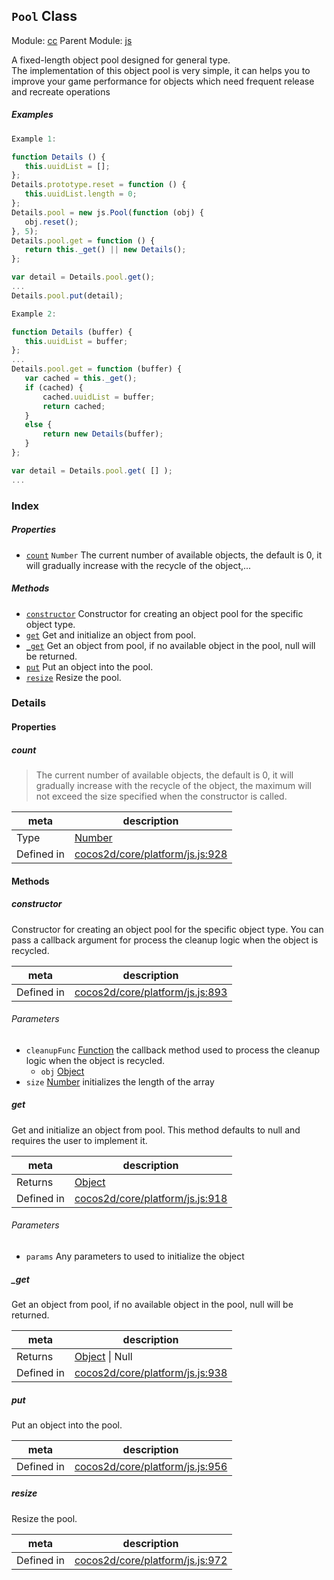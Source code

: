 ## `Pool` Class



Module: [cc](../modules/cc.md)
Parent Module: [js](../modules/js.md)


A fixed-length object pool designed for general type.<br>
The implementation of this object pool is very simple,
it can helps you to improve your game performance for objects which need frequent release and recreate operations<br/>


##### Examples

```js
Example 1:

function Details () {
   this.uuidList = [];
};
Details.prototype.reset = function () {
   this.uuidList.length = 0;
};
Details.pool = new js.Pool(function (obj) {
   obj.reset();
}, 5);
Details.pool.get = function () {
   return this._get() || new Details();
};

var detail = Details.pool.get();
...
Details.pool.put(detail);

Example 2:

function Details (buffer) {
   this.uuidList = buffer;
};
...
Details.pool.get = function (buffer) {
   var cached = this._get();
   if (cached) {
       cached.uuidList = buffer;
       return cached;
   }
   else {
       return new Details(buffer);
   }
};

var detail = Details.pool.get( [] );
...
```

### Index

##### Properties

  - [`count`](#count) `Number` The current number of available objects, the default is 0, it will gradually increase with the recycle of the object,...



##### Methods

  - [`constructor`](#constructor) Constructor for creating an object pool for the specific object type.
  - [`get`](#get) Get and initialize an object from pool.
  - [`_get`](#get) Get an object from pool, if no available object in the pool, null will be returned.
  - [`put`](#put) Put an object into the pool.
  - [`resize`](#resize) Resize the pool.



### Details


#### Properties


##### count

> The current number of available objects, the default is 0, it will gradually increase with the recycle of the object,
the maximum will not exceed the size specified when the constructor is called.

| meta | description |
|------|-------------|
| Type | <a href="https://developer.mozilla.org/en/JavaScript/Reference/Global_Objects/Number" class="crosslink external" target="_blank">Number</a> |
| Defined in | [cocos2d/core/platform/js.js:928](https://github.com/cocos-creator/engine/blob/f495398f4307775f0f733162e3d128d81e063063/cocos2d/core/platform/js.js#L928) |






<!-- Method Block -->
#### Methods


##### constructor

Constructor for creating an object pool for the specific object type.
You can pass a callback argument for process the cleanup logic when the object is recycled.

| meta | description |
|------|-------------|
| Defined in | [cocos2d/core/platform/js.js:893](https://github.com/cocos-creator/engine/blob/f495398f4307775f0f733162e3d128d81e063063/cocos2d/core/platform/js.js#L893) |

###### Parameters
- `cleanupFunc` <a href="https://developer.mozilla.org/en/JavaScript/Reference/Global_Objects/Function" class="crosslink external" target="_blank">Function</a> the callback method used to process the cleanup logic when the object is recycled.
	- `obj` <a href="https://developer.mozilla.org/en/JavaScript/Reference/Global_Objects/Object" class="crosslink external" target="_blank">Object</a> 
- `size` <a href="https://developer.mozilla.org/en/JavaScript/Reference/Global_Objects/Number" class="crosslink external" target="_blank">Number</a> initializes the length of the array


##### get

Get and initialize an object from pool. This method defaults to null and requires the user to implement it.

| meta | description |
|------|-------------|
| Returns | <a href="https://developer.mozilla.org/en/JavaScript/Reference/Global_Objects/Object" class="crosslink external" target="_blank">Object</a> 
| Defined in | [cocos2d/core/platform/js.js:918](https://github.com/cocos-creator/engine/blob/f495398f4307775f0f733162e3d128d81e063063/cocos2d/core/platform/js.js#L918) |

###### Parameters
- `params` Any parameters to used to initialize the object


##### _get

Get an object from pool, if no available object in the pool, null will be returned.

| meta | description |
|------|-------------|
| Returns | <a href="https://developer.mozilla.org/en/JavaScript/Reference/Global_Objects/Object" class="crosslink external" target="_blank">Object</a> &#124; Null 
| Defined in | [cocos2d/core/platform/js.js:938](https://github.com/cocos-creator/engine/blob/f495398f4307775f0f733162e3d128d81e063063/cocos2d/core/platform/js.js#L938) |



##### put

Put an object into the pool.

| meta | description |
|------|-------------|
| Defined in | [cocos2d/core/platform/js.js:956](https://github.com/cocos-creator/engine/blob/f495398f4307775f0f733162e3d128d81e063063/cocos2d/core/platform/js.js#L956) |



##### resize

Resize the pool.

| meta | description |
|------|-------------|
| Defined in | [cocos2d/core/platform/js.js:972](https://github.com/cocos-creator/engine/blob/f495398f4307775f0f733162e3d128d81e063063/cocos2d/core/platform/js.js#L972) |




